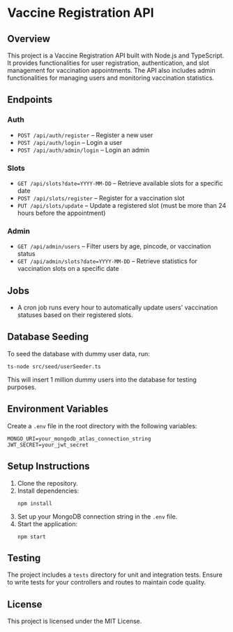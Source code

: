 # Vaccine Registration API

## Overview
This project is a Vaccine Registration API built with Node.js and TypeScript. It provides functionalities for user registration, authentication, and slot management for vaccination appointments. The API also includes admin functionalities for managing users and monitoring vaccination statistics.

## Endpoints

### Auth
- `POST /api/auth/register` – Register a new user
- `POST /api/auth/login` – Login a user
- `POST /api/auth/admin/login` – Login an admin

### Slots
- `GET /api/slots?date=YYYY-MM-DD` – Retrieve available slots for a specific date
- `POST /api/slots/register` – Register for a vaccination slot
- `PUT /api/slots/update` – Update a registered slot (must be more than 24 hours before the appointment)

### Admin
- `GET /api/admin/users` – Filter users by age, pincode, or vaccination status
- `GET /api/admin/slots?date=YYYY-MM-DD` – Retrieve statistics for vaccination slots on a specific date

## Jobs
- A cron job runs every hour to automatically update users' vaccination statuses based on their registered slots.

## Database Seeding
To seed the database with dummy user data, run:
```
ts-node src/seed/userSeeder.ts
```
This will insert 1 million dummy users into the database for testing purposes.

## Environment Variables
Create a `.env` file in the root directory with the following variables:
```
MONGO_URI=your_mongodb_atlas_connection_string
JWT_SECRET=your_jwt_secret
```

## Setup Instructions
1. Clone the repository.
2. Install dependencies:
   ```
   npm install
   ```
3. Set up your MongoDB connection string in the `.env` file.
4. Start the application:
   ```
   npm start
   ```

## Testing
The project includes a `tests` directory for unit and integration tests. Ensure to write tests for your controllers and routes to maintain code quality.

## License
This project is licensed under the MIT License.